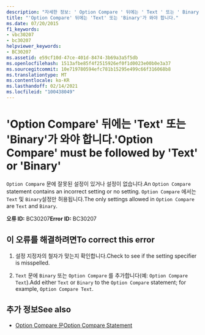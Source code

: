 ```yaml
---
description: "자세한 정보: ' Option Compare ' 뒤에는 ' Text ' 또는 ' Binary '가와 야 합니다."
title: "'Option Compare' 뒤에는 'Text' 또는 'Binary'가 와야 합니다."
ms.date: 07/20/2015
f1_keywords:
- vbc30207
- bc30207
helpviewer_keywords:
- BC30207
ms.assetid: e59cf10d-47ce-401d-8474-3b69a3a5f5db
ms.openlocfilehash: 1513afbe85f4f2515926ef0f1d0023e00b0e3a37
ms.sourcegitcommit: 10e719780594efc781b15295e499c66f316068b8
ms.translationtype: MT
ms.contentlocale: ko-KR
ms.lasthandoff: 02/14/2021
ms.locfileid: "100438049"
---
```

# <a name="option-compare-must-be-followed-by-text-or-binary"></a><span data-ttu-id="ad69f-103">'Option Compare' 뒤에는 'Text' 또는 'Binary'가 와야 합니다.</span><span class="sxs-lookup"><span data-stu-id="ad69f-103">'Option Compare' must be followed by 'Text' or 'Binary'</span></span>

<span data-ttu-id="ad69f-104">`Option Compare` 문에 잘못된 설정이 있거나 설정이 없습니다.</span><span class="sxs-lookup"><span data-stu-id="ad69f-104">An `Option Compare` statement contains an incorrect setting or no setting.</span></span> <span data-ttu-id="ad69f-105">`Option Compare` 에서는 `Text` 및 `Binary`설정만 허용됩니다.</span><span class="sxs-lookup"><span data-stu-id="ad69f-105">The only settings allowed in `Option Compare` are `Text` and `Binary`.</span></span>  
  
 <span data-ttu-id="ad69f-106">**오류 ID:** BC30207</span><span class="sxs-lookup"><span data-stu-id="ad69f-106">**Error ID:** BC30207</span></span>  
  
## <a name="to-correct-this-error"></a><span data-ttu-id="ad69f-107">이 오류를 해결하려면</span><span class="sxs-lookup"><span data-stu-id="ad69f-107">To correct this error</span></span>  
  
1. <span data-ttu-id="ad69f-108">설정 지정자의 철자가 맞는지 확인합니다.</span><span class="sxs-lookup"><span data-stu-id="ad69f-108">Check to see if the setting specifier is misspelled.</span></span>  
  
2. <span data-ttu-id="ad69f-109">`Text` 문에 `Binary` 또는 `Option Compare` 를 추가합니다(예: `Option Compare Text`).</span><span class="sxs-lookup"><span data-stu-id="ad69f-109">Add either `Text` or `Binary` to the `Option Compare` statement; for example, `Option Compare Text`.</span></span>  
  
## <a name="see-also"></a><span data-ttu-id="ad69f-110">추가 정보</span><span class="sxs-lookup"><span data-stu-id="ad69f-110">See also</span></span>

- [<span data-ttu-id="ad69f-111">Option Compare 문</span><span class="sxs-lookup"><span data-stu-id="ad69f-111">Option Compare Statement</span></span>](../language-reference/statements/option-compare-statement.md)
